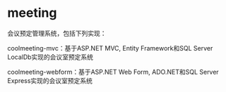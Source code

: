 # meeting
会议预定管理系统，包括下列实现：

coolmeeting-mvc：基于ASP.NET MVC, Entity Framework和SQL Server LocalDb实现的会议室预定系统

coolmeeting-webform：基于ASP.NET Web Form, ADO.NET和SQL Server Express实现的会议室预定系统
